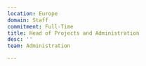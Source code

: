 ```yaml
---
location: Europe
domain: Staff
commitment: Full-Time
title: Head of Projects and Administration
desc: ''
team: Administration

---
```


